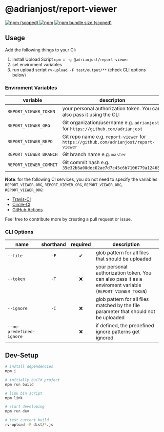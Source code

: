 # @adrianjost/report-viewer

[![npm (scoped)](https://img.shields.io/npm/v/@adrianjost/report-viewer.svg) ![npm](https://img.shields.io/npm/dy/@adrianjost/report-viewer.svg)](https://www.npmjs.com/package/@adrianjost/report-viewer)
[![npm bundle size (scoped)](https://img.shields.io/bundlephobia/min/@adrianjost/report-viewer.svg)](https://bundlephobia.com/result?p=@adrianjost/report-viewer)

## Usage

Add the following things to your CI:

1. Install Upload Script `npm i -g @adrianjost/report-viewer`
2. set enviroment variables
3. run upload script `rv-upload -F test/output/**` (check CLI options below)

### Enviroment Variables

variable               | descripton
-----------------------|-------------------------------------------------------------------------------------
`REPORT_VIEWER_TOKEN`  | your personal authorization token. You can also pass it using the CLI
`REPORT_VIEWER_ORG`    | Git organization/username e.g. `adrianjost` for `https://github.com/adrianjost`
`REPORT_VIEWER_REPO`   | Git repo name e.g. `report-viewer` for `https://github.com/adrianjost/report-viewer`
`REPORT_VIEWER_BRANCH` | Git branch name e.g. `master`
`REPORT_VIEWER_COMMIT` | Git commit hash e.g. `35e32b6a00dec02ae7d7c45c6b7106779a124685`

**Note**: for the following CI services, you do not need to specify the variables `REPORT_VIEWER_ORG`, `REPORT_VIEWER_ORG`, `REPORT_VIEWER_ORG`, `REPORT_VIEWER_ORG`:
- [Travis-CI](https://travis-ci.com)
- [Circle-CI](https://circleci.com)
- [GitHub Actions](https://github.com/features/actions)

Feel free to contribute more by creating a pull request or issue.

### CLI Options

name                     | shorthand | required | description
-------------------------|:---------:|:--------:|---------------------------------------------------------------------------------------------------------
`--file`                 |   `-F`    |    ✔     | glob pattern for all files that should be uploaded
`--token`                |   `-T`    |    ❌     | your personal authorization token. You can also pass it as a enviroment variable (`REPORT_VIEWER_TOKEN`)
`--ignore`               |   `-I`    |    ❌     | glob pattern for all files matched by the file parameter that should not be uploaded
`--no-predefined-ignore` |           |    ❌     | if defined, the predefined ignore patterns get ignored


## Dev-Setup

```bash
# install dependencies
npm i

# initially build project
npm run build

# link bin script
npm link

# start developing
npm run dev

# test current build
rv-upload -F dist/*.js
```
